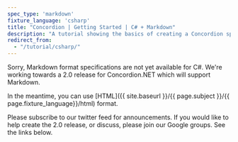 ```yaml
---
spec_type: 'markdown'
fixture_language: 'csharp'
title: "Concordion | Getting Started | C# + Markdown"
description: "A tutorial showing the basics of creating a Concordion specification in C# with Markdown format specifications. By following the 4 steps of discussing, documenting, instrumenting and coding we create executable specifications that turn into living documentation when validated frequently. This shows the key patterns to implement Specification by Example (SBE) and Behaviour Driven Development (BDD) using Concordion."
redirect_from:
  - "/tutorial/csharp/"
---
```


Sorry, Markdown format specifications are not yet available for C#. We're working towards a 2.0 release for Concordion.NET which will support Markdown.

In the meantime, you can use [HTML]({{ site.baseurl }}/{{ page.subject }}/{{ page.fixture_language}}/html) format.

Please subscribe to our twitter feed for announcements. If you would like to help create the 2.0 release, or discuss, please join our Google groups. See the links below.

<!-- {% include tutorial.md %} -->
